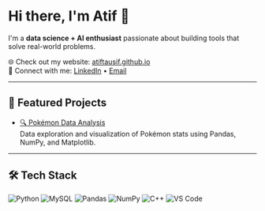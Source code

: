 # Hi there, I'm Atif 👋

I'm a **data science + AI enthusiast** passionate about building tools that solve real-world problems.

🌐 Check out my website: [atiftausif.github.io](https://atif-tausif.github.io)  
💼 Connect with me: [LinkedIn](https://www.linkedin.com/in/atif-tausif-a7420b28b/) • [Email](mailto:atiftausif99@gmail.com)

---

## 🚀 Featured Projects

- [🔍 Pokémon Data Analysis](https://github.com/yourrepo/pokemon-analysis)  
  Data exploration and visualization of Pokémon stats using Pandas, NumPy, and Matplotlib.


---

## 🛠️ Tech Stack

![Python](https://img.shields.io/badge/-Python-3776AB?logo=python&logoColor=white)
![MySQL](https://img.shields.io/badge/-MySQL-005C84?logo=mysql&logoColor=white)
![Pandas](https://img.shields.io/badge/-Pandas-150458?logo=pandas)
![NumPy](https://img.shields.io/badge/-NumPy-013243?logo=numpy)
![C++](https://img.shields.io/badge/-C++-00599C?logo=cplusplus)
![VS Code](https://img.shields.io/badge/-VSCode-007ACC?logo=visualstudiocode)
